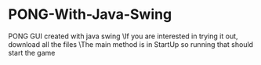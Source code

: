 # PONG-With-Java-Swing
PONG GUI created with java swing
\If you are interested in trying it out, download all the files
\The main method is in StartUp so running that should start the game
